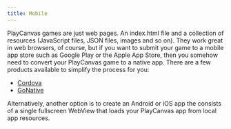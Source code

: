 ```yaml
---
title: Mobile
---
```


PlayCanvas games are just web pages. An index.html file and a collection of resources (JavaScript files, JSON files, images and so on). They work great in web browsers, of course, but if you want to submit your game to a mobile app store such as Google Play or the Apple App Store, then you somehow need to convert your PlayCanvas game to a native app. There are a few products available to simplify the process for you:

* [Cordova][cordova]
* [GoNative][gonative]

Alternatively, another option is to create an Android or iOS app the consists of a single fullscreen WebView that loads your PlayCanvas app from local app resources.

[cordova]: /user-manual/editor/publishing/mobile/cordova
[gonative]: /user-manual/editor/publishing/mobile/gonative
